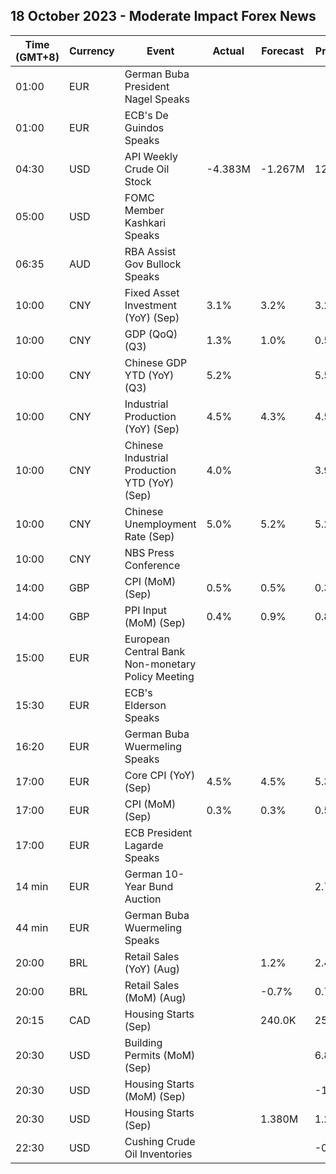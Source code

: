 ## 18 October 2023 - Moderate Impact Forex News

| Time (GMT+8) | Currency | Event | Actual | Forecast | Previous |
|------|----------|-------|--------|----------|----------|
| 01:00 | EUR | German Buba President Nagel Speaks |  |  |  |
| 01:00 | EUR | ECB's De Guindos Speaks |  |  |  |
| 04:30 | USD | API Weekly Crude Oil Stock | -4.383M | -1.267M | 12.940M |
| 05:00 | USD | FOMC Member Kashkari Speaks |  |  |  |
| 06:35 | AUD | RBA Assist Gov Bullock Speaks |  |  |  |
| 10:00 | CNY | Fixed Asset Investment (YoY) (Sep) | 3.1% | 3.2% | 3.2% |
| 10:00 | CNY | GDP (QoQ) (Q3) | 1.3% | 1.0% | 0.5% |
| 10:00 | CNY | Chinese GDP YTD (YoY) (Q3) | 5.2% |  | 5.5% |
| 10:00 | CNY | Industrial Production (YoY) (Sep) | 4.5% | 4.3% | 4.5% |
| 10:00 | CNY | Chinese Industrial Production YTD (YoY) (Sep) | 4.0% |  | 3.9% |
| 10:00 | CNY | Chinese Unemployment Rate (Sep) | 5.0% | 5.2% | 5.2% |
| 10:00 | CNY | NBS Press Conference |  |  |  |
| 14:00 | GBP | CPI (MoM) (Sep) | 0.5% | 0.5% | 0.3% |
| 14:00 | GBP | PPI Input (MoM) (Sep) | 0.4% | 0.9% | 0.8% |
| 15:00 | EUR | European Central Bank Non-monetary Policy Meeting |  |  |  |
| 15:30 | EUR | ECB's Elderson Speaks |  |  |  |
| 16:20 | EUR | German Buba Wuermeling Speaks |  |  |  |
| 17:00 | EUR | Core CPI (YoY) (Sep) | 4.5% | 4.5% | 5.3% |
| 17:00 | EUR | CPI (MoM) (Sep) | 0.3% | 0.3% | 0.5% |
| 17:00 | EUR | ECB President Lagarde Speaks |  |  |  |
| 14 min | EUR | German 10-Year Bund Auction |  |  | 2.780% |
| 44 min | EUR | German Buba Wuermeling Speaks |  |  |  |
| 20:00 | BRL | Retail Sales (YoY) (Aug) |  | 1.2% | 2.4% |
| 20:00 | BRL | Retail Sales (MoM) (Aug) |  | -0.7% | 0.7% |
| 20:15 | CAD | Housing Starts (Sep) |  | 240.0K | 252.8K |
| 20:30 | USD | Building Permits (MoM) (Sep) |  |  | 6.8% |
| 20:30 | USD | Housing Starts (MoM) (Sep) |  |  | -11.3% |
| 20:30 | USD | Housing Starts (Sep) |  | 1.380M | 1.283M |
| 22:30 | USD | Cushing Crude Oil Inventories |  |  | -0.319M |
